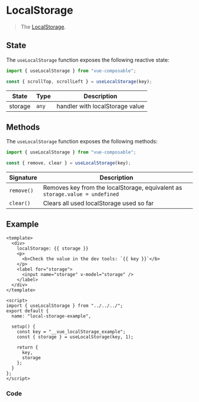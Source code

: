 # LocalStorage

> The [LocalStorage](https://developer.mozilla.org/en-US/docs/Web/API/Window/localStorage).

## State

The `useLocalStorage` function exposes the following reactive state:

```js
import { useLocalStorage } from "vue-composable";

const { scrollTop, scrollLeft } = useLocalStorage(key);
```

| State   | Type  | Description                     |
| ------- | ----- | ------------------------------- |
| storage | `any` | handler with localStorage value |

## Methods

The `useLocalStorage` function exposes the following methods:

```js
import { useLocalStorage } from "vue-composable";

const { remove, clear } = useLocalStorage(key);
```

| Signature  | Description                                                                  |
| ---------- | ---------------------------------------------------------------------------- |
| `remove()` | Removes key from the localStorage, equivalent as `storage.value = undefined` |
| `clear()`  | Clears all used localStorage used so far                                     |

## Example

```vue
<template>
  <div>
    localStorage: {{ storage }}
    <p>
      <b>Check the value in the dev tools: `{{ key }}`</b>
    </p>
    <label for="storage">
      <input name="storage" v-model="storage" />
    </label>
  </div>
</template>

<script>
import { useLocalStorage } from "../../../";
export default {
  name: "local-storage-example",

  setup() {
    const key = "__vue_localStorage_example";
    const { storage } = useLocalStorage(key, 1);

    return {
      key,
      storage
    };
  }
};
</script>
```

### Code

<ClientOnly>
<local-storage-example/>
</ClientOnly>
